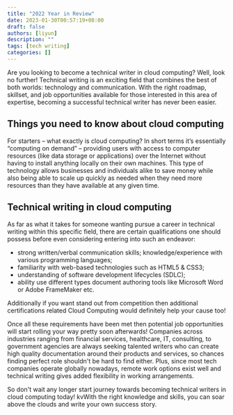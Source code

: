 ```yaml
---
title: "2022 Year in Review"
date: 2023-01-30T00:57:19+08:00
draft: false
authors: [liyun]
description: ""
tags: [tech writing]
categories: []
---
```


Are you looking to become a technical writer in cloud computing? Well, look no further! Technical writing is an exciting field that combines the best of both worlds: technology and communication. With the right roadmap, skillset, and job opportunities available for those interested in this area of expertise, becoming a successful technical writer has never been easier.

## Things you need to know about cloud computing

For starters – what exactly is cloud computing? In short terms it’s essentially “computing on demand” – providing users with access to computer resources (like data storage or applications) over the Internet without having to install anything locally on their own machines. This type of technology allows businesses and individuals alike to save money while also being able to scale up quickly as needed when they need more resources than they have available at any given time.

## Technical writing in cloud computing

As far as what it takes for someone wanting pursue a career in technical writing within this specific field, there are certain qualifications one should possess before even considering entering into such an endeavor: 
- strong written/verbal communication skills; knowledge/experience with various programming languages;
- familiarity with web-based technologies such as HTML5 & CSS3; 
- understanding of software development lifecycles (SDLC); 
- ability use different types document authoring tools like Microsoft Word or Adobe FrameMaker etc. 

Additionally if you want stand out from competition then additional certifications related Cloud Computing would definitely help your cause too!

Once all these requirements have been met then potential job opportunities will start rolling your way pretty soon afterwards! Companies across industries ranging from financial services, healthcare, IT, consulting, to government agencies are always seeking talented writers who can create high quality documentation around their products and services, so chances finding perfect role shouldn't be hard to find either. Plus, since most tech companies operate globally nowadays, remote work options exist well and technical writing gives added flexibility in working arrangements.

So don't wait any longer start journey towards becoming technical writers in cloud computing today! kvWith the right knowledge and skills, you can soar above the clouds and write your own success story.